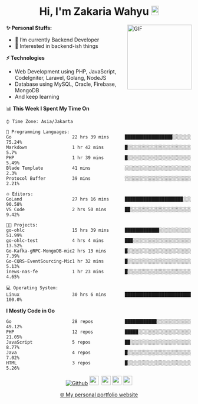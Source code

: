 <h1 align="center">Hi, I'm Zakaria Wahyu <img src="https://github.com/TheDudeThatCode/TheDudeThatCode/blob/master/Assets/Hi.gif" width="20px" height="25px"></h1>

<img align="right" alt="GIF" height="175px" src="https://www.nayakapratama.co.id/wp-content/uploads/2019/07/Website-Maintenance.gif" />

**✨ Personal Stuffs:**
- 🔭 I’m currently Backend Developer
- 🌱 Interested in backend-ish things

**⚡ Technologies**
- Web Development using PHP, JavaScript, CodeIgniter, Laravel, Golang, NodeJS
- Database using MySQL, Oracle, Firebase, MongoDB
- And keep learning

<!--START_SECTION:waka-->
📊 **This Week I Spent My Time On** 

```text
⌚︎ Time Zone: Asia/Jakarta

💬 Programming Languages: 
Go                       22 hrs 39 mins      ██████████████████░░░░░░░   75.24% 
Markdown                 1 hr 42 mins        █░░░░░░░░░░░░░░░░░░░░░░░░   5.7% 
PHP                      1 hr 39 mins        █░░░░░░░░░░░░░░░░░░░░░░░░   5.49% 
Blade Template           41 mins             ░░░░░░░░░░░░░░░░░░░░░░░░░   2.3% 
Protocol Buffer          39 mins             ░░░░░░░░░░░░░░░░░░░░░░░░░   2.21%

🔥 Editors: 
GoLand                   27 hrs 16 mins      ██████████████████████░░░   90.58% 
VS Code                  2 hrs 50 mins       ██░░░░░░░░░░░░░░░░░░░░░░░   9.42%

🐱‍💻 Projects: 
go-ohlc                  15 hrs 39 mins      █████████████░░░░░░░░░░░░   51.99% 
go-ohlc-test             4 hrs 4 mins        ███░░░░░░░░░░░░░░░░░░░░░░   13.52% 
Go-Kafka-gRPC-MongoDB-mic2 hrs 13 mins       █░░░░░░░░░░░░░░░░░░░░░░░░   7.39% 
Go-CQRS-EventSourcing-Mic1 hr 32 mins        █░░░░░░░░░░░░░░░░░░░░░░░░   5.13% 
inews-nas-fe             1 hr 23 mins        █░░░░░░░░░░░░░░░░░░░░░░░░   4.65%

💻 Operating System: 
Linux                    30 hrs 6 mins       █████████████████████████   100.0%

```

**I Mostly Code in Go** 

```text
Go                       28 repos            ████████████░░░░░░░░░░░░░   49.12% 
PHP                      12 repos            █████░░░░░░░░░░░░░░░░░░░░   21.05% 
JavaScript               5 repos             ██░░░░░░░░░░░░░░░░░░░░░░░   8.77% 
Java                     4 repos             █░░░░░░░░░░░░░░░░░░░░░░░░   7.02% 
HTML                     3 repos             █░░░░░░░░░░░░░░░░░░░░░░░░   5.26%

```



<!--END_SECTION:waka-->

<p align="center">
<a href="https://github.com/zakariawahyu" target="_blank"><img alt="Github" src="https://img.shields.io/badge/GitHub-%2312100E.svg?&style=for-the-badge&logo=Github&logoColor=white" /></a>
<a href="https://www.twitter.com/_zakariawahyu"><img src="https://img.shields.io/badge/twitter-%231DA1F2.svg?&style=for-the-badge&logo=twitter&logoColor=white" height=25></a> 
<a href="https://www.linkedin.com/in/zakariawahyu"><img src="https://img.shields.io/badge/linkedin-%230077B5.svg?&style=for-the-badge&logo=linkedin&logoColor=white" height=25></a> 
<a href="https://www.instagram.com/_zakariawahyu"><img src="https://img.shields.io/badge/instagram-%23E4405F.svg?&style=for-the-badge&logo=instagram&logoColor=white" height=25></a>
<a href="https://medium.com/@zakariawahyu"><img src="https://img.shields.io/badge/Medium-12100E?style=for-the-badge&logo=medium&logoColor=white" height=25></a>
</p>
<p align="center"><a href="https://www.zakariawahyu.com" target="_blank">🌐 My personal portfolio website</a></p>
